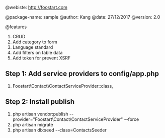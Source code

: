 @webiste: http://foostart.com

@package-name: sample
@author: Kang
@date: 27/12/2017
@version: 2.0

@features

1. CRUD
2. Add category to form
3. Language standard
4. Add filters on table data
5. Add token for prevent XSRF


## Step 1: Add service providers to **config/app.php**

1. Foostart\Contact\ContactServiceProvider::class,

## Step 2: Install publish

1. php artisan vendor:publish --provider="Foostart\Contact\ContactServiceProvider" --force
1. php artisan migrate
1. php artisan db:seed --class=ContactsSeeder

